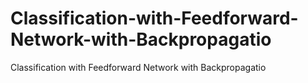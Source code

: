 # Classification-with-Feedforward-Network-with-Backpropagatio
Classification with Feedforward Network with Backpropagatio
